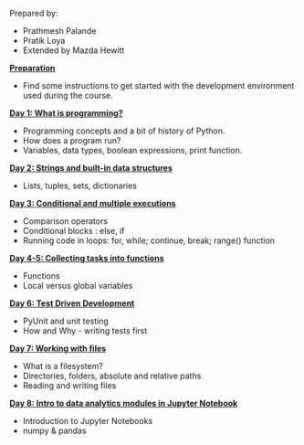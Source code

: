 Prepared by:
- Prathmesh Palande 
- Pratik Loya 
- Extended by Mazda Hewitt

**[Preparation](preparation/PREPARATION.md)**
- Find some instructions to get started with the development environment used during the course.

**[Day 1: What is programming?](./Day%201/Presentation/#/)** 
- Programming concepts and a bit of history of Python.
- How does a program run?
- Variables, data types, boolean expressions, print function.
    
**[Day 2: Strings and built-in data structures](./Day%202/Presentation/#/)**
- Lists, tuples, sets, dictionaries
    
**[Day 3: Conditional and multiple executions](./Day%203/Presentation/#/)**
- Comparison operators
- Conditional blocks : else, if
- Running code in loops: for, while; continue, break; range() function

**[Day 4-5: Collecting tasks into functions](./Day%204/Presentation/#/)**
- Functions
- Local versus global variables

**[Day 6: Test Driven Development](./Presentation/#/)** 
- PyUnit and unit testing
- How and Why - writing tests first

**[Day 7: Working with files](./Day%206/Presentation/#/)**
- What is a filesystem? 
- Directories, folders, absolute and relative paths
- Reading and writing files  

**[Day 8: Intro to data analytics modules in Jupyter Notebook](./Day%209/Presentation/#/)**
- Introduction to Jupyter Notebooks
- numpy & pandas  


